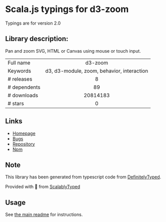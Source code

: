 
# Scala.js typings for d3-zoom

Typings are for version 2.0

## Library description:
Pan and zoom SVG, HTML or Canvas using mouse or touch input.

|                    |                 |
| ------------------ | :-------------: |
| Full name          | d3-zoom |
| Keywords           | d3, d3-module, zoom, behavior, interaction |
| # releases         | 8 |
| # dependents       | 89 |
| # downloads        | 20814183 |
| # stars            | 0 |

## Links
- [Homepage](https://d3js.org/d3-zoom/)
- [Bugs](https://github.com/d3/d3-zoom/issues)
- [Repository](https://github.com/d3/d3-zoom)
- [Npm](https://www.npmjs.com/package/d3-zoom)
    


## Note
This library has been generated from typescript code from [DefinitelyTyped](https://definitelytyped.org).

Provided with :purple_heart: from [ScalablyTyped](https://github.com/oyvindberg/ScalablyTyped)

## Usage
See [the main readme](../../readme.md) for instructions.


